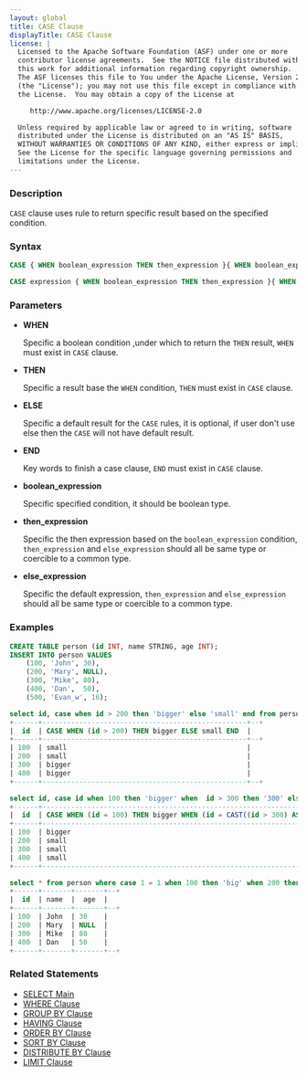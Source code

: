 ```yaml
---
layout: global
title: CASE Clause
displayTitle: CASE Clause
license: |
  Licensed to the Apache Software Foundation (ASF) under one or more
  contributor license agreements.  See the NOTICE file distributed with
  this work for additional information regarding copyright ownership.
  The ASF licenses this file to You under the Apache License, Version 2.0
  (the "License"); you may not use this file except in compliance with
  the License.  You may obtain a copy of the License at

     http://www.apache.org/licenses/LICENSE-2.0

  Unless required by applicable law or agreed to in writing, software
  distributed under the License is distributed on an "AS IS" BASIS,
  WITHOUT WARRANTIES OR CONDITIONS OF ANY KIND, either express or implied.
  See the License for the specific language governing permissions and
  limitations under the License.
---
```


### Description

`CASE` clause uses rule to return specific result based on the specified condition.

### Syntax

```sql
CASE { WHEN boolean_expression THEN then_expression }{ WHEN boolean_expression THEN then_expression } [ , ... ] [ ELSE else_expression ] END

CASE expression { WHEN boolean_expression THEN then_expression }{ WHEN boolean_expression THEN then_expression } [ , ... ] [ ELSE else_expression ] END
```

### Parameters
    
* **WHEN**

    Specific a boolean condition ,under which to return the `THEN` result, `WHEN` must exist in `CASE` clause.
    
* **THEN**

    Specific a result base the `WHEN` condition, `THEN` must exist in `CASE` clause.
    
* **ELSE**

    Specific a default result for the `CASE` rules, it is optional, if user don't use else then the `CASE` will not have default result.
    
* **END**

    Key words to finish a case clause, `END` must exist in `CASE` clause.
    
* **boolean_expression**

    Specific specified condition, it should be boolean type.
    
* **then_expression**

    Specific the then expression based on the `boolean_expression` condition, `then_expression` and `else_expression` should all be same type or coercible to a common type.
    
* **else_expression**

    Specific the default expression, `then_expression` and `else_expression` should all be same type or coercible to a common type.
    
### Examples

```sql
CREATE TABLE person (id INT, name STRING, age INT);
INSERT INTO person VALUES
    (100, 'John', 30),
    (200, 'Mary', NULL),
    (300, 'Mike', 80),
    (400, 'Dan',  50),
    (500, 'Evan_w', 16);

select id, case when id > 200 then 'bigger' else 'small' end from person;
+------+--------------------------------------------------+--+
|  id  | CASE WHEN (id > 200) THEN bigger ELSE small END  |
+------+--------------------------------------------------+--+
| 100  | small                                            |
| 200  | small                                            |
| 300  | bigger                                           |
| 400  | bigger                                           |
+------+--------------------------------------------------+--+

select id, case id when 100 then 'bigger' when  id > 300 then '300' else 'small' end from person;
+------+-----------------------------------------------------------------------------------------------+--+
|  id  | CASE WHEN (id = 100) THEN bigger WHEN (id = CAST((id > 300) AS INT)) THEN 300 ELSE small END  |
+------+-----------------------------------------------------------------------------------------------+--+
| 100  | bigger                                                                                        |
| 200  | small                                                                                         |
| 300  | small                                                                                         |
| 400  | small                                                                                         |
+------+-----------------------------------------------------------------------------------------------+--+

select * from person where case 1 = 1 when 100 then 'big' when 200 then 'bigger' when  300 then 'biggest' else 'small' end = 'small';
+------+-------+-------+--+
|  id  | name  |  age  |
+------+-------+-------+--+
| 100  | John  | 30    |
| 200  | Mary  | NULL  |
| 300  | Mike  | 80    |
| 400  | Dan   | 50    |
+------+-------+-------+--+
```

### Related Statements

* [SELECT Main](sql-ref-syntax-qry-select.html)
* [WHERE Clause](sql-ref-syntax-qry-select-where.html)
* [GROUP BY Clause](sql-ref-syntax-qry-select-groupby.html)
* [HAVING Clause](sql-ref-syntax-qry-select-having.html)
* [ORDER BY Clause](sql-ref-syntax-qry-select-orderby.html)
* [SORT BY Clause](sql-ref-syntax-qry-select-sortby.html)
* [DISTRIBUTE BY Clause](sql-ref-syntax-qry-select-distribute-by.html)
* [LIMIT Clause](sql-ref-syntax-qry-select-limit.html)
